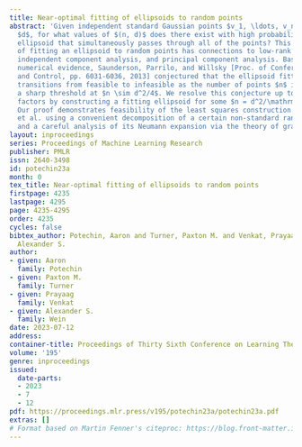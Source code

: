 ```yaml
---
title: Near-optimal fitting of ellipsoids to random points
abstract: 'Given independent standard Gaussian points $v_1, \ldots, v_n$ in dimension
  $d$, for what values of $(n, d)$ does there exist with high probability an origin-symmetric
  ellipsoid that simultaneously passes through all of the points? This basic problem
  of fitting an ellipsoid to random points has connections to low-rank matrix decompositions,
  independent component analysis, and principal component analysis. Based on strong
  numerical evidence, Saunderson, Parrilo, and Willsky [Proc. of Conference on Decision
  and Control, pp. 6031-6036, 2013] conjectured that the ellipsoid fitting problem
  transitions from feasible to infeasible as the number of points $n$ increases, with
  a sharp threshold at $n \sim d^2/4$. We resolve this conjecture up to logarithmic
  factors by constructing a fitting ellipsoid for some $n = d^2/\mathrm{polylog}(d)$.
  Our proof demonstrates feasibility of the least squares construction of Saunderson
  et al. using a convenient decomposition of a certain non-standard random matrix
  and a careful analysis of its Neumann expansion via the theory of graph matrices. '
layout: inproceedings
series: Proceedings of Machine Learning Research
publisher: PMLR
issn: 2640-3498
id: potechin23a
month: 0
tex_title: Near-optimal fitting of ellipsoids to random points
firstpage: 4235
lastpage: 4295
page: 4235-4295
order: 4235
cycles: false
bibtex_author: Potechin, Aaron and Turner, Paxton M. and Venkat, Prayaag and Wein,
  Alexander S.
author:
- given: Aaron
  family: Potechin
- given: Paxton M.
  family: Turner
- given: Prayaag
  family: Venkat
- given: Alexander S.
  family: Wein
date: 2023-07-12
address: 
container-title: Proceedings of Thirty Sixth Conference on Learning Theory
volume: '195'
genre: inproceedings
issued:
  date-parts:
  - 2023
  - 7
  - 12
pdf: https://proceedings.mlr.press/v195/potechin23a/potechin23a.pdf
extras: []
# Format based on Martin Fenner's citeproc: https://blog.front-matter.io/posts/citeproc-yaml-for-bibliographies/
---
```

